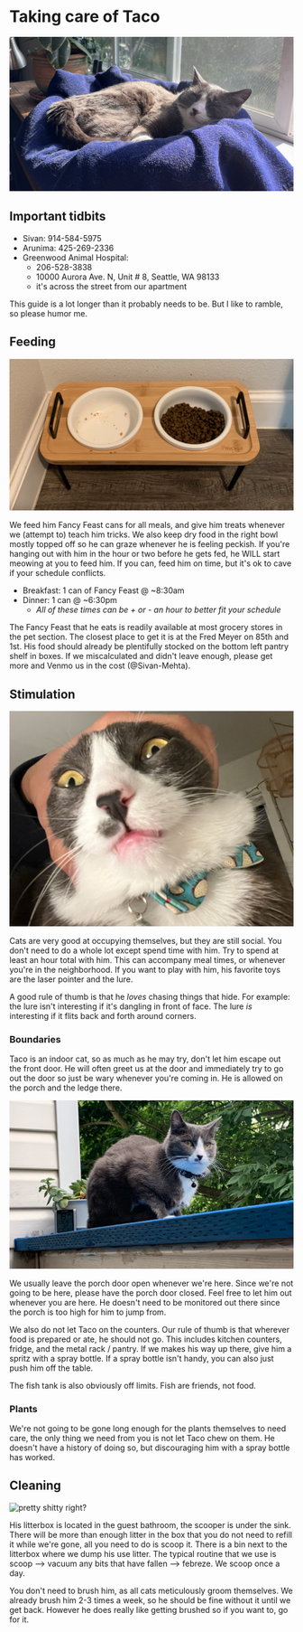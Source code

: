 # Taking care of Taco

![](taco.png "definetely mr. steal yo girl")

## Important tidbits

- Sivan: 914-584-5975
- Arunima: 425-269-2336
- Greenwood Animal Hospital:
  - 206-528-3838
  - 10000 Aurora Ave. N, Unit # 8, Seattle, WA 98133
  - it's across the street from our apartment

This guide is a lot longer than it probably needs to be. But I like to ramble, so please humor me.

## Feeding

![](food-bowls.png)

We feed him Fancy Feast cans for all meals, and give him treats whenever we (attempt to) teach him tricks. We also keep dry food in the right bowl mostly topped off so he can graze whenever he is feeling peckish. If you're hanging out with him in the hour or two before he gets fed, he WILL start meowing at you to feed him. If you can, feed him on time, but it's ok to cave if your schedule conflicts.

- Breakfast: 1 can of Fancy Feast @ ~8:30am
- Dinner: 1 can @ ~6:30pm
  - *All of these times can be + or - an hour to better fit your schedule*

The Fancy Feast that he eats is readily available at most grocery stores in the pet section. The closest place to get it is at  the Fred Meyer on 85th and 1st. His food should already be plentifully stocked on the bottom left pantry shelf in boxes. If we miscalculated and didn't leave enough, please get more and Venmo us in the cost (@Sivan-Mehta).

## Stimulation

![](lol.png)

Cats are very good at occupying themselves, but they are still social. You don't need to do a whole lot except spend time with him. Try to spend at least an hour total with him. This can accompany meal times, or whenever you're in the neighborhood. If you want to play with him, his favorite toys are the laser pointer and the lure.

A good rule of thumb is that he _loves_ chasing things that hide. For example: the lure isn't interesting if it's dangling in front of face. The lure _is_ interesting if it flits back and forth around corners.

### Boundaries

Taco is an indoor cat, so as much as he may try, don't let him escape out the front door. He will often greet us at the door and immediately try to go out the door so just be wary whenever you're coming in. He is allowed on the porch and the ledge there.

![](taco-on-the-perch.png "'munch munch munch' - Taco like every day")

We usually leave the porch door open whenever we're here. Since we're not going to be here, please have the porch door closed. Feel free to let him out whenever you are here. He doesn't need to be monitored out there since the porch is too high for him to jump from. 

We also do not let Taco on the counters. Our rule of thumb is that wherever food is prepared or ate, he should not go. This includes kitchen counters, fridge, and the metal rack / pantry. If we makes his way up there, give him a spritz with a spray bottle. If a spray bottle isn't handy, you can also just push him off the table.

The fish tank is also obviously off limits. Fish are friends, not food.

### Plants

We're not going to be gone long enough for the plants themselves to need care, the only thing we need from you is not let Taco chew on them. He doesn't have a history of doing so, but discouraging him with a spray bottle has worked.

## Cleaning

![](litterbox.png "pretty shitty right?")

His litterbox is located in the guest bathroom, the scooper is under the sink. There will be more than enough litter in the box that you do not need to refill it while we're gone, all you need to do is scoop it. There is a bin next to the litterbox where we dump his use litter. The typical routine that we use is scoop --> vacuum any bits that have fallen --> febreze. We scoop once a day. 

You don't need to brush him, as all cats meticulously groom themselves. We already brush him 2-3 times a week, so he should be fine without it until we get back. However he does really like getting brushed so if you want to, go for it.
